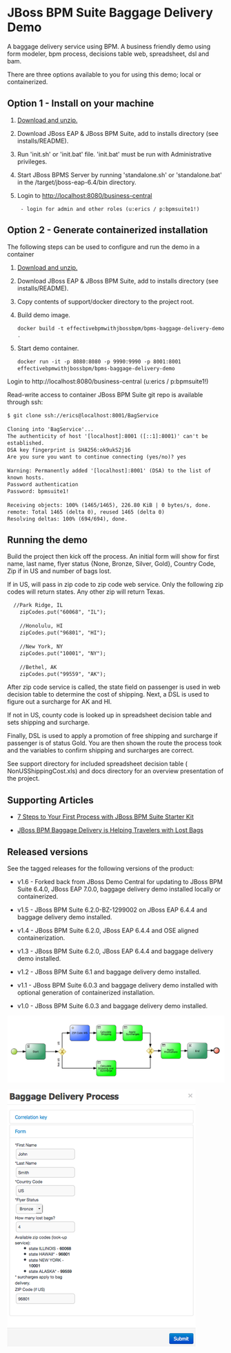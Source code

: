 JBoss BPM Suite Baggage Delivery Demo
=====================================
A baggage delivery service using BPM. A business friendly demo using form modeler, bpm process,
decisions table web, spreadsheet, dsl and bam.  

There are three options available to you for using this demo; local or containerized.


Option 1 - Install on your machine
----------------------------------
1. [Download and unzip.](https://github.com/effectivebpmwithjbossbpm/bpms-baggage-delivery-demo/archive/master.zip)

2. Download JBoss EAP & JBoss BPM Suite, add to installs directory (see installs/README).

3. Run 'init.sh' or 'init.bat' file. 'init.bat' must be run with Administrative privileges.

4. Start JBoss BPMS Server by running 'standalone.sh' or 'standalone.bat' in the <path-to-project>/target/jboss-eap-6.4/bin directory.

5. Login to [http://localhost:8080/business-central](http://localhost:8080/business-central)

    ```
     - login for admin and other roles (u:erics / p:bpmsuite1!)
    ```


Option 2 - Generate containerized installation
----------------------------------------------
The following steps can be used to configure and run the demo in a container

1. [Download and unzip.](https://github.com/effectivebpmwithjbossbpm/bpms-baggage-delivery-demo/archive/master.zip)

2. Download JBoss EAP & JBoss BPM Suite, add to installs directory (see installs/README).

3. Copy contents of support/docker directory to the project root.

4. Build demo image.

	```
	docker build -t effectivebpmwithjbossbpm/bpms-baggage-delivery-demo .
	```
5. Start demo container.

	```
	docker run -it -p 8080:8080 -p 9990:9990 -p 8001:8001 effectivebpmwithjbossbpm/bpms-baggage-delivery-demo
	```

Login to http://localhost:8080/business-central (u:erics / p:bpmsuite1!)

Read-write access to container JBoss BPM Suite git repo is available through ssh:

   ```
   $ git clone ssh://erics@localhost:8001/BagService

   Cloning into 'BagService'...
   The authenticity of host '[localhost]:8001 ([::1]:8001)' can't be established.
   DSA key fingerprint is SHA256:ok9ukS2j16
   Are you sure you want to continue connecting (yes/no)? yes

   Warning: Permanently added '[localhost]:8001' (DSA) to the list of known hosts.
   Password authentication
   Password: bpmsuite1!

   Receiving objects: 100% (1465/1465), 226.80 KiB | 0 bytes/s, done.
   remote: Total 1465 (delta 0), reused 1465 (delta 0)
   Resolving deltas: 100% (694/694), done.
   ```




Running the demo
----------------
Build the project then kick off the process. An initial form will show for first name, last name, 
flyer status {None, Bronze, Silver, Gold}, Country Code, Zip if in US and number of bags lost.  

If in US, will pass in zip code to zip code web service. Only the following zip codes will return 
states. Any other zip will return Texas.

	  //Park Ridge, IL
		zipCodes.put("60068", "IL");
		
		//Honolulu, HI
		zipCodes.put("96801", "HI");
		
		//New York, NY
		zipCodes.put("10001", "NY");
		
		//Bethel, AK
		zipCodes.put("99559", "AK");

After zip code service is called, the state field on passenger is used in web decision table to 
determine the cost of shipping.  Next, a DSL is used to figure out a surcharge for AK and HI.  

If not in US, county code is looked up in spreadsheet decision table and sets shipping and surcharge.

Finally, DSL is used to apply a promotion of free shipping and surcharge if passenger is of status Gold. 
You are then shown the route the process took and the variables to confirm shipping and surcharges are correct.

See support directory for included spreadsheet decision table ( NonUSShippingCost.xls) and docs directory for 
an overview presentation of the project.


Supporting Articles
-------------------
- [7 Steps to Your First Process with JBoss BPM Suite Starter	Kit](http://www.schabell.org/2015/08/7-steps-first-process-jboss-bpmsuite-starter-kit.html)

- [JBoss BPM Baggage Delivery is Helping Travelers with Lost Bags](http://www.schabell.org/2015/03/jboss-bpmsuite-helping-travelers-with-lost-bags.html)


Released versions
-----------------
See the tagged releases for the following versions of the product:

- v1.6 - Forked back from JBoss Demo Central for updating to JBoss BPM Suite 6.4.0, JBoss EAP 7.0.0, baggage delivery demo installed locally or containerized.

- v1.5 - JBoss BPM Suite 6.2.0-BZ-1299002 on JBoss EAP 6.4.4 and baggage delivery demo installed.

- v1.4 - JBoss BPM Suite 6.2.0, JBoss EAP 6.4.4 and OSE aligned containerization.

- v1.3 - JBoss BPM Suite 6.2.0, JBoss EAP 6.4.4 and baggage delivery demo installed.

- v1.2 - JBoss BPM Suite 6.1 and baggage delivery demo installed.

- v1.1 - JBoss BPM Suite 6.0.3 and baggage delivery demo installed with optional generation of containerized installation.

- v1.0 - JBoss BPM Suite 6.0.3 and baggage delivery demo installed.

![Baggage Process](https://github.com/effectivebpmwithjbossbpm/bpms-baggage-delivery-demo/blob/master/docs/demo-images/baggage-process.png?raw=true)

![Lost Form](https://github.com/effectivebpmwithjbossbpm/bpms-baggage-delivery-demo/blob/master/docs/demo-images/baggage-lost-form.png?raw=true)
